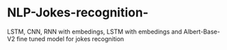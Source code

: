 # NLP-Jokes-recognition-
LSTM, CNN, RNN with embedings, LSTM with embedings and Albert-Base-V2 fine tuned model for jokes recognition
